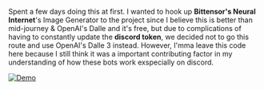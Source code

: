 Spent a few days doing this at first. I wanted to hook up **Bittensor's Neural Internet**'s Image Generator to the project since I believe this is better than mid-journey & OpenAI's Dalle and it's free, but due to complications of having to constantly update the **discord token**, we decided not to go this route and use OpenAI's Dalle 3 instead. However, I'mma leave this code here because I still think it was a important contributing factor in my understanding of how these bots work exspecially on discord.

[![Demo](https://img.youtube.com/vi/igSPmk1Dw1E/0.jpg)](https://www.youtube.com/watch?v=igSPmk1Dw1E])
